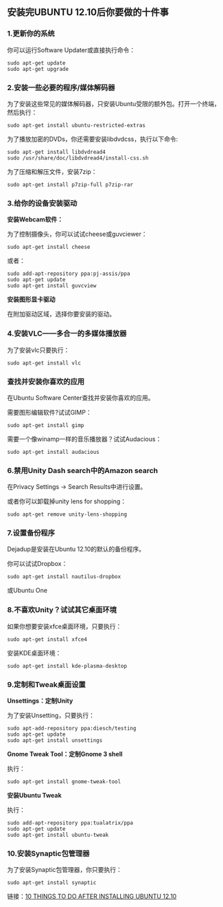 ## 安装完UBUNTU 12.10后你要做的十件事 ##

### 1.更新你的系统 ###

你可以运行Software Updater或直接执行命令：

	sudo apt-get update
	sudo apt-get upgrade

### 2.安装一些必要的程序/媒体解码器 ###

为了安装这些常见的媒体解码器，只安装Ubuntu受限的额外包。打开一个终端，然后执行：

	sudo apt-get install ubuntu-restricted-extras

为了播放加密的DVDs，你还需要安装libdvdcss，执行以下命令:

	sudo apt-get install libdvdread4
	sudo /usr/share/doc/libdvdread4/install-css.sh

为了压缩和解压文件，安装7zip：

	sudo apt-get install p7zip-full p7zip-rar

### 3.给你的设备安装驱动 ###

**安装Webcam软件：**

为了控制摄像头，你可以试试cheese或guvciewer：

	sudo apt-get install cheese

或者：

	sudo add-apt-repository ppa:pj-assis/ppa
	sudo apt-get update
	sudo apt-get install guvcview

**安装图形显卡驱动**

在附加驱动区域，选择你要安装的驱动。

### 4.安装VLC——多合一的多媒体播放器 ###

为了安装vlc只要执行：

	sudo apt-get install vlc

### 查找并安装你喜欢的应用 ###

在Ubuntu Software Center查找并安装你喜欢的应用。

需要图形编辑软件?试试GIMP：

	sudo apt-get install gimp

需要一个像winamp一样的音乐播放器？试试Audacious：

	sudo apt-get install audacious

### 6.禁用Unity Dash search中的Amazon search ###

在Privacy Settings -> Search Results中进行设置。

或者你可以卸载掉unity lens for shopping：

	sudo apt-get remove unity-lens-shopping

### 7.设置备份程序 ###

Dejadup是安装在Ubuntu 12.10的默认的备份程序。

你可以试试Dropbox：

	sudo apt-get install nautilus-dropbox

或Ubuntu One

### 8.不喜欢Unity？试试其它桌面环境 ###

如果你想要安装xfce桌面环境，只要执行：

	sudo apt-get install xfce4

安装KDE桌面环境：

	sudo apt-get install kde-plasma-desktop

### 9.定制和Tweak桌面设置 ###

**Unsettings：定制Unity**

为了安装Unsetting，只要执行：

	sudo apt-add-repository ppa:diesch/testing
	sudo apt-get update
	sudo apt-get install unsettings

**Gnome Tweak Tool：定制Gnome 3 shell**

执行：

	sudo apt-get install gnome-tweak-tool

**安装Ubuntu Tweak**

执行：

	sudo add-apt-repository ppa:tualatrix/ppa
	sudo apt-get update
	sudo apt-get install ubuntu-tweak

### 10.安装Synaptic包管理器 ###

为了安装Synaptic包管理器，你只要执行：

	sudo apt-get install synaptic

链接：[10 THINGS TO DO AFTER INSTALLING UBUNTU 12.10](http://blog.sudobits.com/2012/10/10/10-things-to-do-after-installing-ubuntu-12-10/)